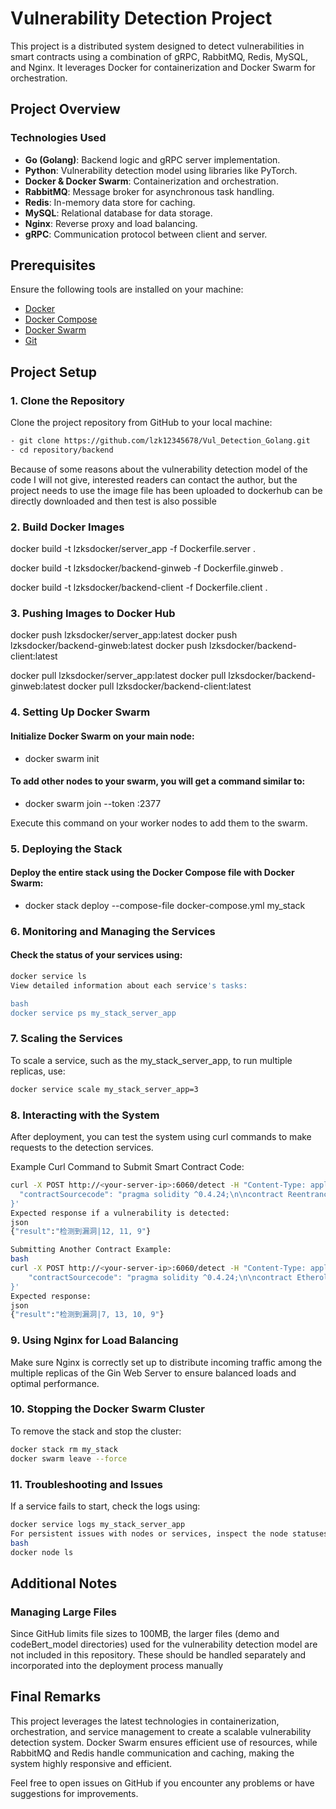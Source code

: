 # Vulnerability Detection Project

This project is a distributed system designed to detect vulnerabilities in smart contracts using a combination of gRPC, RabbitMQ, Redis, MySQL, and Nginx. It leverages Docker for containerization and Docker Swarm for orchestration.


## Project Overview

### Technologies Used
- **Go (Golang)**: Backend logic and gRPC server implementation.
- **Python**: Vulnerability detection model using libraries like PyTorch.
- **Docker & Docker Swarm**: Containerization and orchestration.
- **RabbitMQ**: Message broker for asynchronous task handling.
- **Redis**: In-memory data store for caching.
- **MySQL**: Relational database for data storage.
- **Nginx**: Reverse proxy and load balancing.
- **gRPC**: Communication protocol between client and server.

## Prerequisites

Ensure the following tools are installed on your machine:
- [Docker](https://docs.docker.com/get-docker/)
- [Docker Compose](https://docs.docker.com/compose/install/)
- [Docker Swarm](https://docs.docker.com/engine/swarm/)
- [Git](https://git-scm.com/)

## Project Setup

### 1. Clone the Repository

Clone the project repository from GitHub to your local machine:
```bash | mac
- git clone https://github.com/lzk12345678/Vul_Detection_Golang.git
- cd repository/backend
```

Because of some reasons about the vulnerability detection model of the code I will not give, interested readers can contact the author, but the project needs to use the image file has been uploaded to dockerhub can be directly downloaded and then test is also possible
### 2. Build Docker Images

docker build -t lzksdocker/server_app -f Dockerfile.server .

docker build -t lzksdocker/backend-ginweb -f Dockerfile.ginweb .

docker build -t lzksdocker/backend-client -f Dockerfile.client .

### 3. Pushing Images to Docker Hub

docker push lzksdocker/server_app:latest
docker push lzksdocker/backend-ginweb:latest
docker push lzksdocker/backend-client:latest

docker pull lzksdocker/server_app:latest
docker pull lzksdocker/backend-ginweb:latest
docker pull lzksdocker/backend-client:latest

### 4. Setting Up Docker Swarm
#### Initialize Docker Swarm on your main node:
- docker swarm init


#### To add other nodes to your swarm, you will get a command similar to:
- docker swarm join --token <token> <manager-ip>:2377

Execute this command on your worker nodes to add them to the swarm.

### 5. Deploying the Stack
#### Deploy the entire stack using the Docker Compose file with Docker Swarm:
- docker stack deploy --compose-file docker-compose.yml my_stack

### 6. Monitoring and Managing the Services
#### Check the status of your services using:
```bash
docker service ls
View detailed information about each service's tasks:

bash
docker service ps my_stack_server_app
```

### 7. Scaling the Services
To scale a service, such as the my_stack_server_app, to run multiple replicas, use:
```bash
docker service scale my_stack_server_app=3
```

### 8. Interacting with the System
After deployment, you can test the system using curl commands to make requests to the detection services.

Example Curl Command to Submit Smart Contract Code:
```bash
curl -X POST http://<your-server-ip>:6060/detect -H "Content-Type: application/json" -d '{
  "contractSourcecode": "pragma solidity ^0.4.24;\n\ncontract ReentrancyVulnerable {\n    mapping(address => uint) public balances;\n\n    function deposit() public payable {\n        balances[msg.sender] += msg.value;\n    }\n\n    function withdraw(uint _amount) public {\n        require(balances[msg.sender] >= _amount, \"Insufficient balance\");\n\n        if (msg.sender.call.value(_amount)()) {\n            balances[msg.sender] -= _amount;\n        }\n    }\n}"
}'
Expected response if a vulnerability is detected:
json
{"result":"检测到漏洞|12, 11, 9"}

Submitting Another Contract Example:
bash
curl -X POST http://<your-server-ip>:6060/detect -H "Content-Type: application/json" -d '{
    "contractSourcecode": "pragma solidity ^0.4.24;\n\ncontract EtherollCrowdfund{\n\n    mapping (address => uint) public balanceOf;\n\n    function calcRefund(address _addressToRefund) internal {\n        uint amount = balanceOf[_addressToRefund];\n\n        if (amount > 0) {\n            if (_addressToRefund.call.value(amount)()) {\n                balanceOf[_addressToRefund] = 0;\n            } else {\n                balanceOf[_addressToRefund] = amount;\n            }\n        } \n    }\n}"
}'
Expected response:
json
{"result":"检测到漏洞|7, 13, 10, 9"}
```
### 9. Using Nginx for Load Balancing
Make sure Nginx is correctly set up to distribute incoming traffic among the multiple replicas of the Gin Web Server to ensure balanced loads and optimal performance.

### 10. Stopping the Docker Swarm Cluster
To remove the stack and stop the cluster:
```bash
docker stack rm my_stack
docker swarm leave --force
```
### 11. Troubleshooting and Issues
If a service fails to start, check the logs using:
```bash
docker service logs my_stack_server_app
For persistent issues with nodes or services, inspect the node statuses:
bash
docker node ls
```

## Additional Notes
### Managing Large Files
Since GitHub limits file sizes to 100MB, the larger files (demo and codeBert_model directories) used for the vulnerability detection model are not included in this repository. These should be handled separately and incorporated into the deployment process manually

## Final Remarks
This project leverages the latest technologies in containerization, orchestration, and service management to create a scalable vulnerability detection system. Docker Swarm ensures efficient use of resources, while RabbitMQ and Redis handle communication and caching, making the system highly responsive and efficient.

Feel free to open issues on GitHub if you encounter any problems or have suggestions for improvements.

